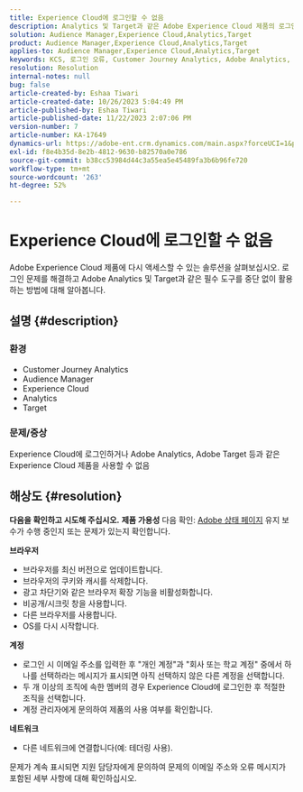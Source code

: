 ```yaml
---
title: Experience Cloud에 로그인할 수 없음
description: Analytics 및 Target과 같은 Adobe Experience Cloud 제품의 로그인 문제를 해결하는 방법에 대해 알아봅니다.
solution: Audience Manager,Experience Cloud,Analytics,Target
product: Audience Manager,Experience Cloud,Analytics,Target
applies-to: Audience Manager,Experience Cloud,Analytics,Target
keywords: KCS, 로그인 오류, Customer Journey Analytics, Adobe Analytics, Experience Cloud
resolution: Resolution
internal-notes: null
bug: false
article-created-by: Eshaa Tiwari
article-created-date: 10/26/2023 5:04:49 PM
article-published-by: Eshaa Tiwari
article-published-date: 11/22/2023 2:07:06 PM
version-number: 7
article-number: KA-17649
dynamics-url: https://adobe-ent.crm.dynamics.com/main.aspx?forceUCI=1&pagetype=entityrecord&etn=knowledgearticle&id=a263c2c3-2174-ee11-9ae7-6045bd0063aa
exl-id: f8e4b35d-8e2b-4812-9630-b82570a0e786
source-git-commit: b38cc53984d44c3a55ea5e45489fa3b6b96fe720
workflow-type: tm+mt
source-wordcount: '263'
ht-degree: 52%

---
```


# Experience Cloud에 로그인할 수 없음


Adobe Experience Cloud 제품에 다시 액세스할 수 있는 솔루션을 살펴보십시오. 로그인 문제를 해결하고 Adobe Analytics 및 Target과 같은 필수 도구를 중단 없이 활용하는 방법에 대해 알아봅니다.

## 설명 {#description}


### <b>환경</b>

- Customer Journey Analytics
- Audience Manager
- Experience Cloud
- Analytics
- Target


### <b>문제/증상</b>

Experience Cloud에 로그인하거나 Adobe Analytics, Adobe Target 등과 같은 Experience Cloud 제품을 사용할 수 없음


## 해상도 {#resolution}

<b>다음을 확인하고 시도해 주십시오.</b>
<b>제품 가용성</b>
다음 확인: [Adobe 상태 페이지](https://status.adobe.com) 유지 보수가 수행 중인지 또는 문제가 있는지 확인합니다.

<b>브라우저</b>

- 브라우저를 최신 버전으로 업데이트합니다.
- 브라우저의 쿠키와 캐시를 삭제합니다.
- 광고 차단기와 같은 브라우저 확장 기능을 비활성화합니다.
- 비공개/시크릿 창을 사용합니다.
- 다른 브라우저를 사용합니다.
- OS를 다시 시작합니다.


<b>계정</b>

- 로그인 시 이메일 주소를 입력한 후 &quot;개인 계정&quot;과 &quot;회사 또는 학교 계정&quot; 중에서 하나를 선택하라는 메시지가 표시되면 아직 선택하지 않은 다른 계정을 선택합니다.
- 두 개 이상의 조직에 속한 멤버의 경우 Experience Cloud에 로그인한 후 적절한 조직을 선택합니다.
- 계정 관리자에게 문의하여 제품의 사용 여부를 확인합니다.


<b>네트워크</b>

- 다른 네트워크에 연결합니다(예: 테더링 사용).


문제가 계속 표시되면 지원 담당자에게 문의하여 문제의 이메일 주소와 오류 메시지가 포함된 세부 사항에 대해 확인하십시오.

